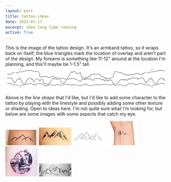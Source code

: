 ```yaml
---
layout: post
title: tattoo-ideas
date: 2023-01-17
excerpt: idea long time running
active: True
---
```


This is the image of the tattoo design. It's an armband tattoo, so it wraps back on itself, the blue triangles mark the location of overlap and aren't part of the design. My forearm is something like 11-12" around at the location I'm planning, and this'll maybe be 1-1.5" tall.
![image](/images/posts/tat_race_elevation.png)

Above is the line *shape* that I'd like, but I'd like to add some character to the tattoo by playing with the linestyle and possibly adding some other texture or shading. Open to ideas here. I'm not quite sure what I'm looking for, but below are some images with some aspects that catch my eye.

<img src="/images/posts/tat_good_linestyle.png" width="20%"/>

<img src="/images/posts/tat_hard_shading.png" width="20%"/>

<img src="/images/posts/tat_line_shading.jpg" width="20%"/>

<img src="/images/posts/tat_mtn_trees.png" width="20%"/>

<img src="/images/posts/tat_possible_shading_style.png" width="20%"/>

<img src="/images/posts/tat_slight_shading.png" width="20%"/>
